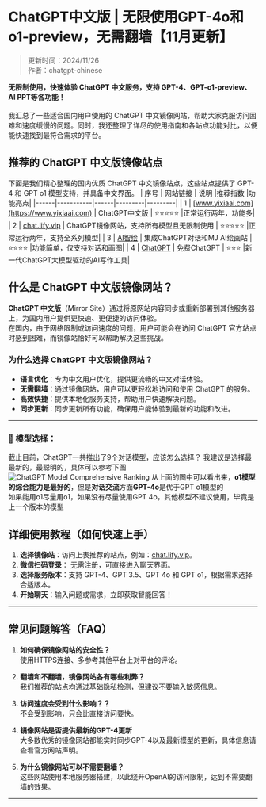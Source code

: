 # ChatGPT中文版 | 无限使用GPT-4o和o1-preview，无需翻墙【11月更新】

> 更新时间：2024/11/26 <br />
> 作者：chatgpt-chinese 

**无限制使用，快速体验 ChatGPT 中文服务，支持 GPT-4、GPT-o1-preview、AI PPT等各功能！** <br />
<br />
我汇总了一些适合国内用户使用的 ChatGPT 中文镜像网站，帮助大家克服访问困难和速度缓慢的问题。同时，我还整理了详尽的使用指南和各站点功能对比，以便能快速找到最符合需求的平台。

## 推荐的 ChatGPT 中文版镜像站点
下面是我们精心整理的国内优质 ChatGPT 中文镜像站点，这些站点提供了 GPT-4 和 GPT o1 模型支持，并具备中文界面。
| 序号 | 网站链接  | 说明 |推荐指数 |功能亮点|
|------|-----------|------|---------|---------|
| 1    | [www.yixiaai.com](https://www.yixiaai.com) | ChatGPT中文版 | ⭐⭐⭐⭐⭐ |正常运行两年，功能多|
| 2    | [chat.lify.vip](https://chat.lify.vip) | ChatGPT镜像网站，支持所有模型且无限制使用 | ⭐⭐⭐⭐⭐ |正常运行两年，支持全系列模型|
| 3    | [AI智绘](https://cgn.lify.vip) | 集成ChatGPT对话和MJ AI绘画站 | ⭐⭐⭐⭐ |功能简单，仅支持对话和画图|
| 4    | [ChatGPT](https://lanjing.ai) | 免费ChatGPT | ⭐⭐⭐ |新一代ChatGPT大模型驱动的AI写作工具|

## 什么是 ChatGPT 中文版镜像网站？

**ChatGPT 中文版**（Mirror Site）通过将原网站内容同步或重新部署到其他服务器上，为国内用户提供更快速、更便捷的访问体验。<br />
在国内，由于网络限制或访问速度的问题，用户可能会在访问 ChatGPT 官方站点时感到困难，而镜像站恰好可以帮助解决这些挑战。

### 为什么选择 ChatGPT 中文版镜像网站？

- **语言优化**：专为中文用户优化，提供更流畅的中文对话体验。
- **无需翻墙**：通过镜像网站，用户可以更轻松地访问和使用 ChatGPT 的服务。
- **高效快捷**：提供本地化服务支持，帮助用户快速解决问题。
- **同步更新**：同步更新所有功能，确保用户能体验到最新的功能和改进。
---

### 🧠 模型选择：

截止目前，ChatGPT一共推出了9个对话模型，应该怎么选择？
我建议是选择最最新的，最聪明的，具体可以参考下图
![ChatGPT Model Comprehensive Ranking](https://github.com/user-attachments/assets/6be55222-5b8b-401d-a51c-b50343ce22c6)
从上面的图中可以看出来，**o1模型的综合能力是最好的**，但是**对话交流**方面**GPT-4o**是优于GPT o1模型的<br />
如果能用o1尽量用o1，如果没有尽量使用GPT 4o，其他模型不建议使用，毕竟是上一个版本的模型

## 详细使用教程（如何快速上手）

1. **选择镜像站**：访问上表推荐的站点，例如：[chat.lify.vip](https://chat.lify.vip)。
2. **微信扫码登录**： 无需注册，可直接进入聊天界面。
3. **选择服务版本**：支持 GPT-4、GPT 3.5、GPT 4o 和 GPT o1，根据需求选择合适版本。
4. **开始聊天**：输入问题或需求，立即获取智能回答！
---

## 常见问题解答（FAQ）

1. **如何确保镜像网站的安全性？**  
   使用HTTPS连接、多参考其他平台上对平台的评论。
   
2. **翻墙和不翻墙，镜像网站各有哪些利弊？**  
   我们推荐的站点均通过基础隐私检测，但建议不要输入敏感信息。
   
3. **访问速度会受到什么影响？？**  
   不会受到影响，只会比直接访问要快。
   
4. **镜像网站是否提供最新的GPT-4更新**  
   大多数优秀的镜像网站都能实时同步GPT-4以及最新模型的更新，具体信息请查看官方网站声明。

5. **为什么镜像网站可以不需要翻墙？**  
   这些网站使用本地服务器搭建，以此绕开OpenAI的访问限制，达到不需要翻墙的效果。
---
